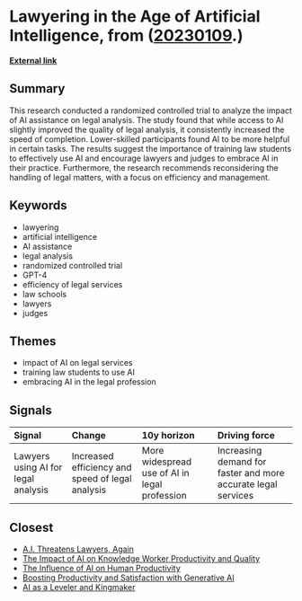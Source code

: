 # __Lawyering in the Age of Artificial Intelligence__, from ([20230109](https://kghosh.substack.com/p/20230109).)

__[External link](https://papers.ssrn.com/sol3/papers.cfm?abstract_id=4626276&utm_source=substack&utm_medium=email)__



## Summary

This research conducted a randomized controlled trial to analyze the impact of AI assistance on legal analysis. The study found that while access to AI slightly improved the quality of legal analysis, it consistently increased the speed of completion. Lower-skilled participants found AI to be more helpful in certain tasks. The results suggest the importance of training law students to effectively use AI and encourage lawyers and judges to embrace AI in their practice. Furthermore, the research recommends reconsidering the handling of legal matters, with a focus on efficiency and management.

## Keywords

* lawyering
* artificial intelligence
* AI assistance
* legal analysis
* randomized controlled trial
* GPT-4
* efficiency of legal services
* law schools
* lawyers
* judges

## Themes

* impact of AI on legal services
* training law students to use AI
* embracing AI in the legal profession

## Signals

| Signal                              | Change                                           | 10y horizon                                   | Driving force                                                 |
|:------------------------------------|:-------------------------------------------------|:----------------------------------------------|:--------------------------------------------------------------|
| Lawyers using AI for legal analysis | Increased efficiency and speed of legal analysis | More widespread use of AI in legal profession | Increasing demand for faster and more accurate legal services |

## Closest

* [A.I. Threatens Lawyers, Again](2d3b20a8b6a2fbbb191cffd8ebba1792)
* [The Impact of AI on Knowledge Worker Productivity and Quality](c63bd059cb529b72b00ecbdcd2f85268)
* [The Influence of AI on Human Productivity](82d675e881c727c6bf2f35d6a78e72f6)
* [Boosting Productivity and Satisfaction with Generative AI](01bec9add8819c277aad7d7ba19983f7)
* [AI as a Leveler and Kingmaker](217aa25bfccb56bceb69db3a0b5667f5)